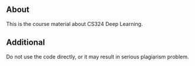 ## About
This is the course material about CS324 Deep Learning.

## Additional
Do not use the code directly, or it may result in serious plagiarism problem.
